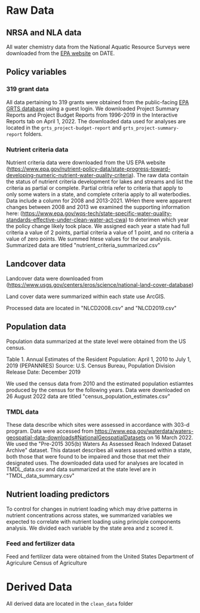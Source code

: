 # Raw Data

## NRSA and NLA data
All water chemistry data from the National Aquatic Resource Surveys were downloaded from the [EPA website](https://www.epa.gov/national-aquatic-resource-surveys/data-national-aquatic-resource-surveys) on DATE. 

## Policy variables
### 319 grant data
All data pertaining to 319 grants were obtained from the public-facing [EPA GRTS database](https://ofmpub.epa.gov/apex/grts/f?p=109:5000::::::) using a guest login. 
We downloaded Project Summary Reports and Project Budget Reports from 1996-2019 in the Interactive Reports tab on April 1, 2022. 
The downloaded data used for analyses are located in the `grts_project-budget-report` and `grts_project-summary-report` folders.

### Nutrient criteria data

Nutrient criteria data were downloaded from the US EPA website (https://www.epa.gov/nutrient-policy-data/state-progress-toward-developing-numeric-nutrient-water-quality-criteria). The raw data contain the status of nutrient criteria development for lakes and streams and list the criteria as partial or complete. Partial critria refer to criteria that apply to only some waters in a state, and complete criteria apply to all waterbodies. Data include a column for 2008 and 2013-2021. WHen there were apparent changes between 2008 and 2013 we examined the supporting information here: (https://www.epa.gov/wqs-tech/state-specific-water-quality-standards-effective-under-clean-water-act-cwa) to deterimen which year the policy change likely took place. We assigned each year a state had full criteria a value of 2 points, partial criteria a value of 1 point, and no criteria a value of zero points. We summed htese values for the our analysis.
Summarized data are titled "nutrient_criteria_summarized.csv"
## Landcover data
Landcover data were downloaded from (https://www.usgs.gov/centers/eros/science/national-land-cover-database)

Land cover data were summarized within each state use ArcGIS.

Processed data are located in "NLCD2008.csv" and "NLCD2019.csv"

## Population data
Population data summarized at the state level were obtained from the US census. 

Table 1. Annual Estimates of the Resident Population: April 1, 2010 to July 1, 2019 (PEPANNRES)
Source: U.S. Census Bureau, Population Division 
Release Date: December 2019

We used the census data from 2010 and the estimated population estiamtes produced by the census for the following years.
Data were downloaded on 26 August 2022
data are titled "census_population_estimates.csv"


### TMDL data

These data describe which sites were assessed in accordance with 303-d program. Data were accessed from https://www.epa.gov/waterdata/waters-geospatial-data-downloads#NationalGeospatialDatasets on 16 March 2022. We used the "Pre-2015 305(b) Waters As Assessed Reach Indexed Dataset Archive" dataset. This dataset describes all waters assessed within a state, both those that were found to be impaired and those that met their designated uses. 
The downloaded data used for analyses are located in TMDL_data.csv and data summarized at the state level are in
"TMDL_data_summary.csv"

## Nutrient loading predictors
To control for changes in nutrient loading which may drive patterns in nutrient concentrations across states, we summarized variables we expected to correlate with nutrient loading using principle components analysis. We divided each variable by the state area and z scored it.

### Feed and fertilizer data
Feed and fertilizer data were obtained from the United States Department of Agriculure Census of Agriculture


# Derived Data
All derived data are located in the `clean_data` folder

